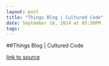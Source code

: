 ```yaml
---
layout: post
title: "Things Blog | Cultured Code"
date: September 18, 2014 at 05:30PM
tags: 
---
```

##Things Blog | Cultured Code

[link to source](http://ift.tt/1bWd23R) 
